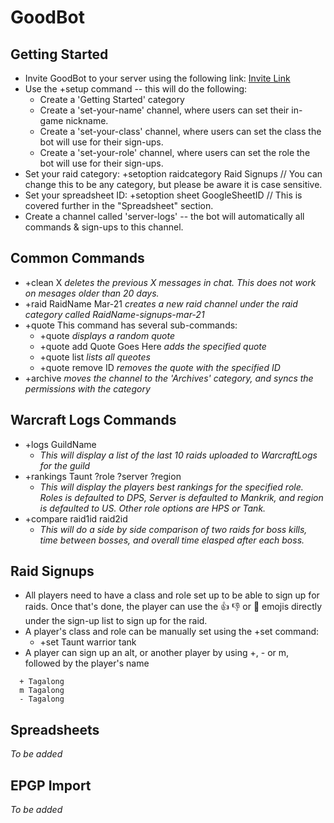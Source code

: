 # GoodBot

## Getting Started
* Invite GoodBot to your server using the following link: [Invite Link](https://discordapp.com/oauth2/authorize?client_id=525115228686516244&permissions=8&scope=bot)
* Use the +setup command -- this will do the following:
  * Create a 'Getting Started' category
  * Create a 'set-your-name' channel, where users can set their in-game nickname.
  * Create a 'set-your-class' channel, where users can set the class the bot will use for their sign-ups.
  * Create a 'set-your-role' channel, where users can set the role the bot will use for their sign-ups.
* Set your raid category: +setoption raidcategory Raid Signups // You can change this to be any category, but please be aware it is case sensitive.
* Set your spreadsheet ID: +setoption sheet GoogleSheetID // This is covered further in the "Spreadsheet" section.
* Create a channel called 'server-logs' -- the bot will automatically all commands & sign-ups to this channel.

## Common Commands
* +clean X
  *deletes the previous X messages in chat.  This does not work on mesages older than 20 days.*
* +raid RaidName Mar-21
  *creates a new raid channel under the raid category called RaidName-signups-mar-21*
* +quote
  This command has several sub-commands:
  * +quote
    *displays a random quote*
  * +quote add Quote Goes Here
    *adds the specified quote*
  * +quote list
    *lists all queotes*
  * +quote remove ID
    *removes the quote with the specified ID*
* +archive
  *moves the channel to the 'Archives' category, and syncs the permissions with the category*

## Warcraft Logs Commands
* +logs GuildName
  * *This will display a list of the last 10 raids uploaded to WarcraftLogs for the guild*
* +rankings Taunt ?role ?server ?region
  * *This will display the players best rankings for the specified role.  Roles is defaulted to DPS, Server is defaulted to Mankrik, and region is defaulted to US.  Other role options are HPS or Tank.*
* +compare raid1id raid2id
  * *This will do a side by side comparison of two raids for boss kills, time between bosses, and overall time elasped after each boss.*

## Raid Signups
* All players need to have a class and role set up to be able to sign up for raids.  Once that's done, the player can use the :thumbsup: :thumbsdown: or :shrug: emojis directly under the sign-up list to sign up for the raid.
* A player's class and role can be manually set using the +set command:
  * +set Taunt warrior tank
* A player can sign up an alt, or another player by using +, - or m, followed by the player's name
```  
  + Tagalong
  m Tagalong
  - Tagalong
```

## Spreadsheets
*To be added*

## EPGP Import
*To be added*

